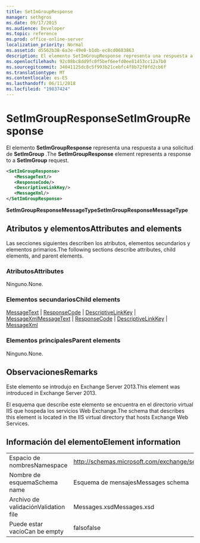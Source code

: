 ```yaml
---
title: SetImGroupResponse
manager: sethgros
ms.date: 09/17/2015
ms.audience: Developer
ms.topic: reference
ms.prod: office-online-server
localization_priority: Normal
ms.assetid: d5562b38-6a3e-49e0-b1db-ec8cd0683863
description: El elemento SetImGroupResponse representa una respuesta a una solicitud de SetImGroup.
ms.openlocfilehash: 92c08bc8dd9fc0f5bef6eefd0ee81453cc12a7b0
ms.sourcegitcommit: 34041125dc8c5f993b21cebfc4f8b72f0fd2cb6f
ms.translationtype: MT
ms.contentlocale: es-ES
ms.lasthandoff: 06/11/2018
ms.locfileid: "19837424"
---
```

# <a name="setimgroupresponse"></a><span data-ttu-id="31a2e-103">SetImGroupResponse</span><span class="sxs-lookup"><span data-stu-id="31a2e-103">SetImGroupResponse</span></span>

<span data-ttu-id="31a2e-104">El elemento **SetImGroupResponse** representa una respuesta a una solicitud de **SetImGroup** .</span><span class="sxs-lookup"><span data-stu-id="31a2e-104">The **SetImGroupResponse** element represents a response to a **SetImGroup** request.</span></span> 
  
```XML
<SetImGroupResponse>
   <MessageText/>
   <ResponseCode/>
   <DescriptiveLinkKey/>
   <MessageXml/>
</SetImGroupResponse>
```

 <span data-ttu-id="31a2e-105">**SetImGroupResponseMessageType**</span><span class="sxs-lookup"><span data-stu-id="31a2e-105">**SetImGroupResponseMessageType**</span></span>
## <a name="attributes-and-elements"></a><span data-ttu-id="31a2e-106">Atributos y elementos</span><span class="sxs-lookup"><span data-stu-id="31a2e-106">Attributes and elements</span></span>

<span data-ttu-id="31a2e-107">Las secciones siguientes describen los atributos, elementos secundarios y elementos primarios.</span><span class="sxs-lookup"><span data-stu-id="31a2e-107">The following sections describe attributes, child elements, and parent elements.</span></span>
  
### <a name="attributes"></a><span data-ttu-id="31a2e-108">Atributos</span><span class="sxs-lookup"><span data-stu-id="31a2e-108">Attributes</span></span>

<span data-ttu-id="31a2e-109">Ninguno.</span><span class="sxs-lookup"><span data-stu-id="31a2e-109">None.</span></span>
  
### <a name="child-elements"></a><span data-ttu-id="31a2e-110">Elementos secundarios</span><span class="sxs-lookup"><span data-stu-id="31a2e-110">Child elements</span></span>

<span data-ttu-id="31a2e-111">[MessageText](messagetext.md) | [ResponseCode](responsecode.md) | [DescriptiveLinkKey](descriptivelinkkey.md) | [MessageXml](messagexml.md)</span><span class="sxs-lookup"><span data-stu-id="31a2e-111">[MessageText](messagetext.md) | [ResponseCode](responsecode.md) | [DescriptiveLinkKey](descriptivelinkkey.md) | [MessageXml](messagexml.md)</span></span>
  
### <a name="parent-elements"></a><span data-ttu-id="31a2e-112">Elementos principales</span><span class="sxs-lookup"><span data-stu-id="31a2e-112">Parent elements</span></span>

<span data-ttu-id="31a2e-113">Ninguno.</span><span class="sxs-lookup"><span data-stu-id="31a2e-113">None.</span></span>
  
## <a name="remarks"></a><span data-ttu-id="31a2e-114">Observaciones</span><span class="sxs-lookup"><span data-stu-id="31a2e-114">Remarks</span></span>

<span data-ttu-id="31a2e-115">Este elemento se introdujo en Exchange Server 2013.</span><span class="sxs-lookup"><span data-stu-id="31a2e-115">This element was introduced in Exchange Server 2013.</span></span>
  
<span data-ttu-id="31a2e-116">El esquema que describe este elemento se encuentra en el directorio virtual IIS que hospeda los servicios Web Exchange.</span><span class="sxs-lookup"><span data-stu-id="31a2e-116">The schema that describes this element is located in the IIS virtual directory that hosts Exchange Web Services.</span></span>
  
## <a name="element-information"></a><span data-ttu-id="31a2e-117">Información del elemento</span><span class="sxs-lookup"><span data-stu-id="31a2e-117">Element information</span></span>

|||
|:-----|:-----|
|<span data-ttu-id="31a2e-118">Espacio de nombres</span><span class="sxs-lookup"><span data-stu-id="31a2e-118">Namespace</span></span>  <br/> |http://schemas.microsoft.com/exchange/services/2006/messages  <br/> |
|<span data-ttu-id="31a2e-119">Nombre de esquema</span><span class="sxs-lookup"><span data-stu-id="31a2e-119">Schema name</span></span>  <br/> |<span data-ttu-id="31a2e-120">Esquema de mensajes</span><span class="sxs-lookup"><span data-stu-id="31a2e-120">Messages schema</span></span>  <br/> |
|<span data-ttu-id="31a2e-121">Archivo de validación</span><span class="sxs-lookup"><span data-stu-id="31a2e-121">Validation file</span></span>  <br/> |<span data-ttu-id="31a2e-122">Messages.xsd</span><span class="sxs-lookup"><span data-stu-id="31a2e-122">Messages.xsd</span></span>  <br/> |
|<span data-ttu-id="31a2e-123">Puede estar vacío</span><span class="sxs-lookup"><span data-stu-id="31a2e-123">Can be empty</span></span>  <br/> |<span data-ttu-id="31a2e-124">falso</span><span class="sxs-lookup"><span data-stu-id="31a2e-124">false</span></span>  <br/> |
   

